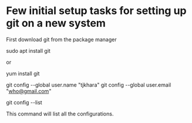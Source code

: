 # Few initial setup tasks for setting up git on a new system

First download git from the package manager

sudo apt install git

or

yum install git

git config --global user.name "tjkhara"
git config --global user.email "who@gmail.com"

git config --list 

This command will list all the configurations.

